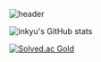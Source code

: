 ![header](https://capsule-render.vercel.app/api?type=waving&&color=0:F8B195,50:F67280,100:C06C84&height=300&section=header&text=InkyuBae&fontSize=90&fontColor=f7f5f5)

![inkyu's GitHub stats](https://github-readme-stats.vercel.app/api?username=grapestore&show_icons=true&theme=buefy)

[![Solved.ac Gold](http://mazassumnida.wtf/api/generate_badge?boj={bofde})](https://solved.ac/{bofde})
